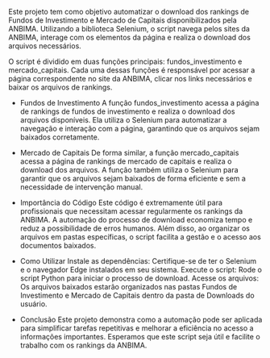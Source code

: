 Este projeto tem como objetivo automatizar o download dos rankings de Fundos de Investimento e Mercado de Capitais disponibilizados pela ANBIMA. 
Utilizando a biblioteca Selenium, o script navega pelos sites da ANBIMA, interage com os elementos da página e realiza o download dos arquivos necessários.

O script é dividido em duas funções principais: fundos_investimento e mercado_capitais. Cada uma dessas funções é responsável por acessar a página correspondente no site da ANBIMA, clicar nos links necessários e baixar os arquivos de rankings.

- Fundos de Investimento
A função fundos_investimento acessa a página de rankings de fundos de investimento e realiza o download dos arquivos disponíveis.
Ela utiliza o Selenium para automatizar a navegação e interação com a página, garantindo que os arquivos sejam baixados corretamente.

- Mercado de Capitais
De forma similar, a função mercado_capitais acessa a página de rankings de mercado de capitais e realiza o download dos arquivos.
A função também utiliza o Selenium para garantir que os arquivos sejam baixados de forma eficiente e sem a necessidade de intervenção manual.

- Importância do Código
Este código é extremamente útil para profissionais que necessitam acessar regularmente os rankings da ANBIMA. A automação do processo de download economiza tempo e reduz a possibilidade de erros humanos.
Além disso, ao organizar os arquivos em pastas específicas, o script facilita a gestão e o acesso aos documentos baixados.

- Como Utilizar
Instale as dependências: Certifique-se de ter o Selenium e o navegador Edge instalados em seu sistema.
Execute o script: Rode o script Python para iniciar o processo de download.
Acesse os arquivos: Os arquivos baixados estarão organizados nas pastas Fundos de Investimento e Mercado de Capitais dentro da pasta de Downloads do usuário.

- Conclusão
Este projeto demonstra como a automação pode ser aplicada para simplificar tarefas repetitivas e melhorar a eficiência no acesso a informações importantes. Esperamos que este script seja útil e facilite o trabalho com os rankings da ANBIMA.
